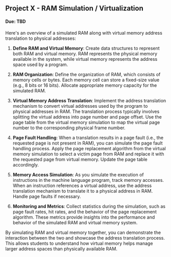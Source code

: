 ## Project X - RAM Simulation / Virtualization
#### Due: TBD


Here's an overview of a simulated RAM along with virtual memory address translation to physical addresses:

1. **Define RAM and Virtual Memory**: Create data structures to represent both RAM and virtual memory. RAM represents the physical memory available in the system, while virtual memory represents the address space used by a program.

2. **RAM Organization**: Define the organization of RAM, which consists of memory cells or bytes. Each memory cell can store a fixed-size value (e.g., 8 bits or 16 bits). Allocate appropriate memory capacity for the simulated RAM.

3. **Virtual Memory Address Translation**: Implement the address translation mechanism to convert virtual addresses used by the program to physical addresses in RAM. The translation process typically involves splitting the virtual address into page number and page offset. Use the page table from the virtual memory simulation to map the virtual page number to the corresponding physical frame number.

4. **Page Fault Handling**: When a translation results in a page fault (i.e., the requested page is not present in RAM), you can simulate the page fault handling process. Apply the page replacement algorithm from the virtual memory simulation to select a victim page from RAM and replace it with the requested page from virtual memory. Update the page table accordingly.

5. **Memory Access Simulation**: As you simulate the execution of instructions in the machine language program, track memory accesses. When an instruction references a virtual address, use the address translation mechanism to translate it to a physical address in RAM. Handle page faults if necessary.

6. **Monitoring and Metrics**: Collect statistics during the simulation, such as page fault rates, hit rates, and the behavior of the page replacement algorithm. These metrics provide insights into the performance and behavior of the simulated RAM and virtual memory system.

By simulating RAM and virtual memory together, you can demonstrate the interaction between the two and showcase the address translation process. This allows students to understand how virtual memory helps manage larger address spaces than physically available RAM.


